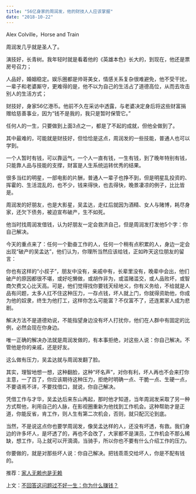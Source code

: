 ```yaml
---
title: "56亿身家的周润发，他的财技人人应该掌握"
date: "2018-10-22"
---
```


Alex Colville，Horse and Train

周润发几乎就是圣人了。

演技好，长青树。我年轻时就是看着他的《英雄本色》长大的，到现在，他还是票房号召力；

人品好，婚姻稳定。娱乐圈都是帅哥美女，情感关系复杂很难避免，他不受干扰，一辈子和老婆厮守，更难得的是，他不以为自己的生活占了道德高位，从而去攻击别人的生活方式；

财技好，身家56亿港币。他前不久在采访中透露，与老婆决定身后将这些财富捐赠给慈善事业，因为“钱不是我的，我只是暂时保管它。”

任何人的一生，只要做到上面3点之一，都是了不起的成就，但他全做到了。

其中最难的，可能就是财技好，但恰恰是这点，周润发的一些技能，普通人也可以学到。

一个人暂时有钱，可以靠运气，一个人一直有钱，一生有钱，到了晚年特别有钱，只能靠人品与技能的支撑，财富是人生系统运转优秀的结果。

很多当红的明星，一部电影的片酬，普通人一辈子也挣不到，但是明星乱投资的、挥霍的、生活混乱的，也不少，钱来得快，也去得快，晚景凄凉的例子，比比皆是。

周润发的好朋友，也是大影星，吴孟达，走红后就因为酒精、女人与赌博，耗尽身家，还欠下债务，被迫宣布破产，生不如死。

他当时找周润发借钱，认为好朋友一定会救济自己，但是周润发打发他5个字：你自己解决。

今天的重点来了：任何一个勤奋工作的人，任何一个稍有点积累的人，身边一定会出现“破产的吴孟达”，他们认为，你理所当然应该给钱，正如昨天这位朋友的留言：

你也有这样的“小叔子”，朋友中没有，亲戚中有，长辈里没有，晚辈中会出，他们破产的原因都很不堪，或好吃懒做，或胡作非为，或滥赌滥交，或人品败坏，或智商欠费又心比天高。可是，他们觉得找你要钱天经地义，你有义务给，不给就是人品有问题，太多人扛不住这种压力，一存点钱，坏人就上门，你就得资助他，你成为他的奴隶，终生为他打工，这样你怎么可能富？不仅富不了，还连累家人成为悲剧。

解决方法不是道德劝说，不能指望身边没有坏人打扰你，他们在人群中有固定的比例，必然会现在你身边。

唯一正确的解决办法就是周润发做的，有本事拒绝，对这些人说：你自己解决。不管他是你的亲戚，还是好友。

这么做有压力，吴孟达就与周润发翻了脸。

其实，理智地想一想，这种翻脸，这种“坏名声”，对你有利，坏人再也不会来打你主意，一了百了，你应该期待这种压力，拒绝时明确一点、干脆一点、生硬一点，不要语焉不详，不要找借口，就说，你自己解决。

凭借工作与才华，吴孟达后来东山再起，那时他才知道，当年周润发采取了另一种方式帮他，利用自己的人脉，在影视圈重新为他找到工作机会。这种帮助才是正道，你能反省，肯工作，则人生有第二次机会，否则，就只配沉沦到底。

当然，不是说这点你也要学周润发，像吴孟达样的人，还没有坏透，有救。我们身边的许多坏人，是坏透了的，再也不会改了，大家都不是演员，工作机会不那么稀缺，想工作，马上就可以开滴滴，当骑手，所以你也不要有什么介绍工作的压力。

你要做的，就是对那些坏人说：你自己解决。把钱乖乖交给坏人，你是不配有钱的。

推荐：[家人无赖也是无赖](http://mp.weixin.qq.com/s?__biz=MjM5NDU0Mjk2MQ==&mid=201484089&idx=1&sn=229f1bf3ed437f3c4ed62beda3463780&scene=21#wechat_redirect)

上文：[不回答这问题过不好一生：你为什么赚钱？](http://mp.weixin.qq.com/s?__biz=MjM5NDU0Mjk2MQ==&mid=2651631091&idx=1&sn=a90c2b1a44add442866a5633eb138604&chksm=bd7e29ed8a09a0fb82330074d0231f9df8e2a6aa95df92a09ae767e393f4114a7b2e23a619fa&scene=21#wechat_redirect)
